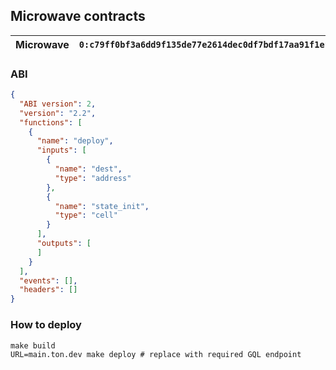## Microwave contracts

| Microwave | `0:c79ff0bf3a6dd9f135de77e2614dec0df7bdf17aa91f1ef82458c4e7a5182643` |
|-----------|----------------------------------------------------------------------|

### ABI

```json
{
  "ABI version": 2,
  "version": "2.2",
  "functions": [
    {
      "name": "deploy",
      "inputs": [
        {
          "name": "dest",
          "type": "address"
        },
        {
          "name": "state_init",
          "type": "cell"
        }
      ],
      "outputs": [
      ]
    }
  ],
  "events": [],
  "headers": []
}
```

### How to deploy

```
make build
URL=main.ton.dev make deploy # replace with required GQL endpoint
```
